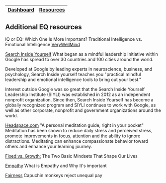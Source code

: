 [Dashboard](../README.md) | [Resources ](README.md) |
------------|----------|

## Additional EQ resources

IQ or EQ: Which One Is More Important? Traditional Intelligence vs. Emotional Intelligence [VeryWellMind](https://www.verywellmind.com/iq-or-eq-which-one-is-more-important-2795287)


[Search Inside Yourself](https://www.amazon.com/Search-Inside-Yourself-Unexpected-Achieving/dp/0062116932)
What began as a mindful leadership initiative within Google has spread to over 30 countries and 100 cities around the world.

Developed at Google by leading experts in neuroscience, business, and psychology, Search Inside yourself teaches you "practical mindful leadership and emotional intelligence tools to bring out your best." 

Interest outside Google was so great that the Search Inside Yourself Leadership Institute (SIYLI) was established in 2012 as an independent nonprofit organization. Since then, Search Inside Yourself has become a globally recognized program and SIYLI continues to work with Google, as well as other corporate, nonprofit and government organizations around the world.

[Headspace.com](http://headspace.com/)
"A personal meditation guide, right in your pocket" 
Meditation has been shown to reduce daily stress and perceived stress, promote improvements in focus, attention and the ability to ignore distractions. Meditating can enhance compassionate behavior toward others and enhance your learning journey. 

[Fixed vs. Growth:](https://www.brainpickings.org/2014/01/29/carol-dweck-mindset/)
The Two Basic Mindsets That Shape Our Lives

[Empathy](https://www.verywellmind.com/what-is-empathy-2795562)
What is Empathy and Why It's important

[Fairness](https://www.youtube.com/watch?v=lKhAd0Tyny0)
Capuchin monkeys reject unequal pay